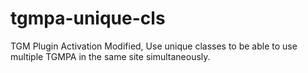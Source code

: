 # tgmpa-unique-cls
TGM Plugin Activation Modified, Use unique classes to be able to use multiple TGMPA in the same site simultaneously.
